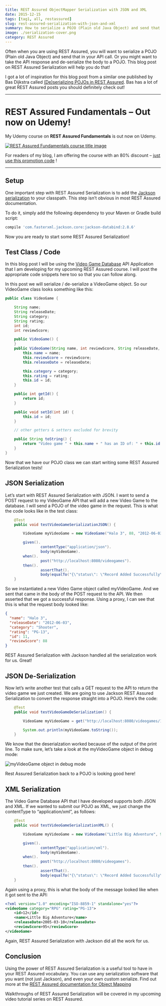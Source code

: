 ```yaml
---
title: REST Assured ObjectMapper Serialization with JSON and XML
date: 2015-12-15
tags: [tag1, all, restassured]
slug: rest-assured-serialization-with-json-and-xml
summary: How to serialize a POJO (Plain old Java Object) and send that in your API call in REST Assured
image: ./serialization-cover.png
category: REST Assured
---
```


Often when you are using REST Assured, you will want to serialize a POJO (Plain old Java Object) and send that in your API call. Or you might want to take the API response and de-serialize the body to a POJO. This blog post on REST Assured Serialization will help you do that!

I got a lot of inspiration for this blog post from a similar one published by Bas Dijkstra called [(De)serializing POJOs in REST Assured](http://www.ontestautomation.com/deserializing-pojos-in-rest-assured/). Bas has a lot of great REST Assured posts you should definitely check out!

---

# REST Assured Fundamentals – Out now on Udemy!

My Udemy course on **REST Assured Fundamentals** is out now on Udemy.

[![REST Assured Fundamentals course title image](../extract-JSON-response/RestAssuredFundamentalsUdemyLogo.png)](https://www.udemy.com/rest-assured-fundamentals/?couponCode=TECHIETESTER)

For readers of my blog, I am offering the course with an 80% discount – [just use this promotion code](https://www.udemy.com/rest-assured-fundamentals/?couponCode=TECHIETESTER) !

---

## Setup

One important step with REST Assured Serialization is to add the [Jackson serialization](https://github.com/FasterXML/jackson-databind) to your classpath. This step isn’t obvious in most REST Assured documentation.

To do it, simply add the following dependency to your Maven or Gradle build script:

```groovy
compile 'com.fasterxml.jackson.core:jackson-databind:2.8.6'
```

Now you are ready to start some REST Assured Serialization!

## Test Class / Code

In this blog post I will be using the [Video Game Database](https://github.com/james-willett/VideoGameDB) API Application that I am developing for my upcoming REST Assured course. I will post the appropriate code snippets here too so that you can follow along.

In this post we will serialize / de-serialize a VideoGame object. So our VideoGame class looks something like this:

```java
public class VideoGame {

    String name;
    String releaseDate;
    String category;
    String rating;
    int id;
    int reviewScore;

    public VideoGame() {
    }
    public VideoGame(String name, int reviewScore, String releaseDate, String category, String rating, int id) {
        this.name = name;
        this.reviewScore = reviewScore;
        this.releaseDate = releaseDate;

        this.category = category;
        this.rating = rating;
        this.id = id;
    }

    public int getId() {
        return id;
    }

    public void setId(int id) {
        this.id = id;
    }

    // other getters & setters excluded for brevity

    public String toString() {
        return "Video game " + this.name + " has an ID of: " + this.id + ", and a review score of: " + this.reviewScore;
    }
}
```

Now that we have our POJO class we can start writing some REST Assured Serialization tests!

## JSON Serialization

Let’s start with REST Assured Serialization with JSON. I want to send a POST request to my VideoGame API that will add a new Video Game to the database. I will send a POJO of the video game in the request. This is what the code looks like in the test class:

```java
    @Test
    public void testVideoGameSerializationJSON() {

        VideoGame myVideoGame = new VideoGame("Halo 3", 88, "2012-06-03", "Shooter", "PG-13", 11);

        given().
                contentType("application/json").
                body(myVideoGame).
        when().
                post("http://localhost:8080/videogames").
        then().
                assertThat().
                body(equalTo("{\"status\": \"Record Added Successfully\"}"));
    }
```

So we instantiated a new Video Game object called myVideoGame. And we sent that came in the body of the POST request to the API. We then asserted that we got a successful response. Using a proxy, I can see that this is what the request body looked like:

```json
{
  "name": "Halo 3",
  "releaseDate": "2012-06-03",
  "category": "Shooter",
  "rating": "PG-13",
  "id": 11,
  "reviewScore": 88
}
```

REST Assured Serialization with Jackson handled all the serialization work for us. Great!

## JSON De-Serialization

Now let’s write another test that calls a GET request to the API to return the video game we just created. We are going to use Jackson REST Assured Serialization to convert the response straight into a POJO. Here’s the code:

```java
    @Test
    public void testVideoGameDeSerialization() {

        VideoGame myVideoGame = get("http://localhost:8080/videogames/13").as(VideoGame.class);

        System.out.println(myVideoGame.toString());
    }
```

We know that the deserialzation worked because of the output of the print line. To make sure, let’s take a look at the myVideoGame object in debug mode:

![myVideoGame object in debug mode](./deserialDebug.png)

Rest Assured Serialization back to a POJO is looking good here!

## XML Serialization

The Video Game Database API that I have developed supports both JSON and XML. If we wanted to submit our POJO as XML, we just change the contentType to “application/xml”, as follows:

```java
    @Test
    public void testVideoGameSerializationXML() {

        VideoGame myVideoGame = new VideoGame("Little Big Adventure", 95, "2005-03-10", "RPG", "PG-13", 12);

        given().
                contentType("application/xml").
                body(myVideoGame).
        when().
                post("http://localhost:8080/videogames").
        then().
                assertThat().
                body(equalTo("{\"status\": \"Record Added Successfully\"}"));
    }
```

Again using a proxy, this is what the body of the message looked like when it got sent to the API:

```xml
<?xml version="1.0" encoding="ISO-8859-1" standalone="yes"?>
<videoGame category="RPG" rating="PG-13">
    <id>12</id>
    <name>Little Big Adventure</name>
    <releaseDate>2005-03-10</releaseDate>
    <reviewScore>95</reviewScore>
</videoGame>
```

Again, REST Assured Serialization with Jackson did all the work for us.

## Conclusion

Using the power of REST Assured Serialization is a useful tool to have in your REST Assured vocabulary. You can use any serialization software that you want (not just Jackson), and even your own custom serialize. Find out more at the [REST Assured documentation for Object Mapping](https://github.com/rest-assured/rest-assured/wiki/Usage#object-mapping)

Walkthroughs of REST Assured Serialization will be covered in my upcoming video tutorial series on REST Assured.
